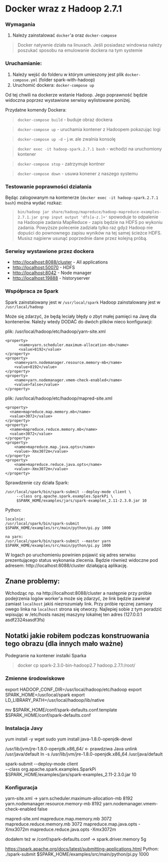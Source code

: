 # Docker wraz z Hadoop 2.7.1

### Wymagania
1. Należy zainstalować `docker`'a oraz `docker-compose`
> Docker natywnie działa na linuxach.
> Jeśli posiadasz windowsa należy poszukać sposobu na emulowanie dockera na tym systemie

### Uruchamianie:
1. Należy wejść do folderu w którym umieszony jest plik `docker-compose.yml` (folder spark-with-hadoop)
2. Uruchomić dockera: `docker-compose up`

Od tej chwili na dockerze wstanie Hadoop. Jego poprawność będzie widoczna poprzez wystawione serwisy wylistowane poniżej.

Przydatne komendy Dockera:
> `docker-compose build` - buduje obraz dockera

> `docker-compose up` - uruchamia kontener z Hadoopem pokazując logi

> `docker-compose up -d` - j.w. ale zwalnia konsolę

> `docker exec -it hadoop-spark.2.7.1 bash` - wchodzi na uruchomiony kontener

> `docker-compose stop` - zatrzymuje kontner

> `docker-compose down` - usuwa konener z naszego systemu

### Testowanie poprawności działania

Będąc zalogowanym na kontenerze (`docker exec -it hadoop-spark.2.7.1 bash`) można wydać rozkaz:
> `bin/hadoop jar share/hadoop/mapreduce/hadoop-mapreduce-examples-2.7.1.jar grep input output 'dfs[a-z.]+'`
spowoduje to odpalenie na Hadoopie zadania MapReduce - zapis będzie na HDFS po wykoniu zadania. Powyższe polecenie zadziała tylko raz gdyż Hadoop nie dopuści do pownownego zapisu wyników na tej samej ścieżce HDFS. Musisz najpierw usunąć poprzednie dane przez kolejną próbą.

### Serwisy wystawione przez dockera

* [http://localhost:8088/cluster](http://localhost:8088/cluster) - All applications
* [http://localhost:50070](http://localhost:50070) - HDFS
* [http://localhost:8042](http://localhost:8042) - Node manager
* [http://localhost:19888](http://localhost:19888) - historyserver

### Współpraca ze Spark

Spark zainstalowany jest w `/usr/local/spark`
Hadoop zainstalowany jest w `/usr/local/hadoop`

Może się zdarzyć, że będą leciały błędy o zbyt małej pamięci na Javę dla kontenerów. Należy wtedy DODAĆ do dwóch plików nieco konfiguracji:

plik: /usr/local/hadoop/etc/hadoop/yarn-site.xml
```
<property>
      <name>yarn.scheduler.maximum-allocation-mb</name>
      <value>8192</value>
</property>
<property>
    <name>yarn.nodemanager.resource.memory-mb</name>
    <value>8192</value>
</property>
<property>
    <name>yarn.nodemanager.vmem-check-enabled</name>
    <value>false</value>
</property>
```

plik: /usr/local/hadoop/etc/hadoop/mapred-site.xml
```
<property>
  <name>mapreduce.map.memory.mb</name>
  <value>3072</value>
</property>
<property>
  <name>mapreduce.reduce.memory.mb</name>
  <value>3072</value>
</property>
<property>
    <name>mapreduce.map.java.opts</name>
    <value>-Xmx3072m</value>
</property>
<property>
    <name>mapreduce.reduce.java.opts</name>
    <value>-Xmx3072m</value>
</property>
```

Sprawdzenie czy działa Spark:

```
/usr/local/spark/bin/spark-submit --deploy-mode client \
     --class org.apache.spark.examples.SparkPi \
     $SPARK_HOME/examples/jars/spark-examples_2.11-2.3.0.jar 10
```

Python:
```
localnie:
/usr/local/spark/bin/spark-submit $SPARK_HOME/examples/src/main/python/pi.py 1000

na yarn:
/usr/local/spark/bin/spark-submit --master yarn $SPARK_HOME/examples/src/main/python/pi.py 1000

```
W logach po uruchomieniu powinien pojawić się adres serwisu prezentującego status wykonania zlecenia. Będzie również widoczne pod adresem: http://localhost:8088/cluster działającą aplikację.

## Znane problemy:
Wchodząc np. na http://localhost:8088/cluster a następnie przy próbie podejrzenia logów worker'a może się zdarzyć, że link będzie zawierał zamiast `localhost` jakiś niezrozumiały link. Przy próbie ręcznej zamiany owego linka na `localhost` strona się otworzy. Najlepiej sobie z tym poradzić wpisując w /etc/hosts naszej maszyny lokalnej ten adres (127.0.0.1      asdf2324sasdf3fs)

## Notatki jakie robiłem podczas konstruowania tego obrazu (dla innych mało ważne)

Podegranie na kontener instalki Sparka
> docker cp spark-2.3.0-bin-hadoop2.7 hadoop.2.7.1:/root/

### Zmienne środowiskowe
export HADOOP_CONF_DIR=/usr/local/hadoop/etc/hadoop
export SPARK_HOME=/usr/local/spark
export LD_LIBRARY_PATH=/usr/local/hadoop/lib/native

mv $SPARK_HOME/conf/spark-defaults.conf.template $SPARK_HOME/conf/spark-defaults.conf

### Instalacja Javy
yum install -y wget
sudo yum install java-1.8.0-openjdk-devel

/usr/lib/jvm/jre-1.8.0-openjdk.x86_64/ <- prawdziwa Java
unlink /usr/java/default
ln -s /usr/lib/jvm/jre-1.8.0-openjdk.x86_64 /usr/java/default

spark-submit --deploy-mode client \
               --class org.apache.spark.examples.SparkPi \
               $SPARK_HOME/examples/jars/spark-examples_2.11-2.3.0.jar 10

### Konfiguracja

yarn-site.xml ->
<property>
      <name>yarn.scheduler.maximum-allocation-mb</name>
      <value>8192</value>
</property>
<property>
    <name>yarn.nodemanager.resource.memory-mb</name>
    <value>8192</value>
</property>
<property>
    <name>yarn.nodemanager.vmem-check-enabled</name>
    <value>false</value>
</property>

mapred-site.xml
<property>
  <name>mapreduce.map.memory.mb</name>
  <value>3072</value>
</property>
<property>
  <name>mapreduce.reduce.memory.mb</name>
  <value>3072</value>
</property>
<property>
    <name>mapreduce.map.java.opts</name>
    <value>-Xmx3072m</value>
</property>
<property>
    <name>mapreduce.reduce.java.opts</name>
    <value>-Xmx3072m</value>
</property>

dodałem też w /conf/spark-defaults.conf -> spark.driver.memory              5g

https://spark.apache.org/docs/latest/submitting-applications.html
Python:
./spark-submit $SPARK_HOME/examples/src/main/python/pi.py 1000
